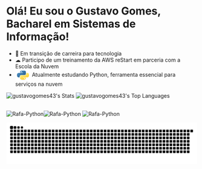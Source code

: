 # Olá! Eu sou o Gustavo Gomes, Bacharel em Sistemas de Informação!

- 🚀 Em transição de carreira para tecnologia
- ☁ Participo de um treinamento da AWS reStart em parceria com a Escola da Nuvem
- <img align="center" alt="Rafa-Python" height="30" width="40" src="https://raw.githubusercontent.com/devicons/devicon/master/icons/python/python-original.svg">
  Atualmente estudando Python, ferramenta essencial para serviços na nuvem
  

</div>

![gustavogomes43's Stats](https://github-readme-stats.vercel.app/api?username=gustavogomes43&theme=merko&show_icons=true&hide_border=false&count_private=true)   ![gustavogomes43's Top Languages](https://github-readme-stats.vercel.app/api/top-langs/?username=gustavogomes43&theme=merko&show_icons=true&hide_border=false&layout=compact)
</div>
 
##

</div>

<img align="center" alt="Rafa-Python" height="30" width="40" src="https://cdn.jsdelivr.net/gh/devicons/devicon@latest/icons/amazonwebservices/amazonwebservices-original-wordmark.svg" /><img align="center" alt="Rafa-Python" height="60" width="60" 
src="https://cdn.jsdelivr.net/gh/devicons/devicon@latest/icons/oracle/oracle-original.svg" />  <img align="center" alt="Rafa-Python" height="30" width="40" src="https://cdn.jsdelivr.net/gh/devicons/devicon@latest/icons/python/python-original.svg" />

</div>

![Snake animation](https://github.com/gustavogomes43/gustavogomes43/blob/output/github-contribution-grid-snake.svg)



